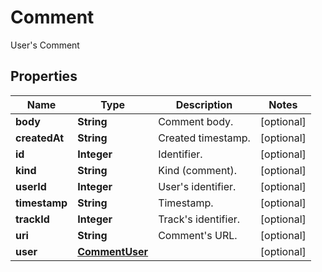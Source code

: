 

# Comment

User's Comment

## Properties

| Name | Type | Description | Notes |
|------------ | ------------- | ------------- | -------------|
|**body** | **String** | Comment body. |  [optional] |
|**createdAt** | **String** | Created timestamp. |  [optional] |
|**id** | **Integer** | Identifier. |  [optional] |
|**kind** | **String** | Kind (comment). |  [optional] |
|**userId** | **Integer** | User&#39;s identifier. |  [optional] |
|**timestamp** | **String** | Timestamp. |  [optional] |
|**trackId** | **Integer** | Track&#39;s identifier. |  [optional] |
|**uri** | **String** | Comment&#39;s URL. |  [optional] |
|**user** | [**CommentUser**](CommentUser.md) |  |  [optional] |



